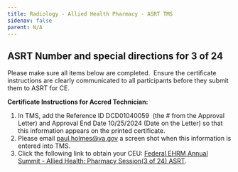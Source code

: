 ```yaml
---
title: Radiology - Allied Health Pharmacy - ASRT TMS
sidenav: false
parent: N/A
---
```

## **ASRT Number and special directions for 3 of 24**

Please make sure all items below are completed.  Ensure the certificate instructions are clearly communicated to all participants before they submit them to ASRT for CE.

**Certificate Instructions for Accred Technician:**

1. In TMS, add the Reference ID DCD01040059  (the # from the Approval Letter) and Approval End Date 10/25/2024 (Date on the Letter) so that this information appears on the printed certificate.
1. Please email [paul.holmes@va.gov](mailto:paul.holmes@va.gov) a screen shot when this information is entered into TMS.
1. Click the following link to obtain your CEU: [Federal EHRM Annual Summit - Allied Health: Pharmacy Session(3 of 24) ASRT](https://gcc02.safelinks.protection.outlook.com/?url=https%3A%2F%2Fhcm03.ns2cloud.com%2Fsf%2Flearning%3FdestUrl%3Dhttps%253a%252f%252fva-hcm03.ns2cloud.com%252flearning%252fuser%252fdeeplink_redirect.jsp%253flinkId%253dITEM_DETAILS%2526componentID%253d131013957%2526componentTypeID%253dVA%2526revisionDate%253d1723521600000%2526fromSF%253dY%26company%3DVAHCM03&data=05%7C02%7C%7C639b5a2e78e74476d79608dcc2e6fd85%7Ce95f1b23abaf45ee821db7ab251ab3bf%7C0%7C0%7C638599544580253753%7CUnknown%7CTWFpbGZsb3d8eyJWIjoiMC4wLjAwMDAiLCJQIjoiV2luMzIiLCJBTiI6Ik1haWwiLCJXVCI6Mn0%3D%7C0%7C%7C%7C&sdata=AEOyA1aJHnJbItFWhPcnIl%2BcN58DjKdyFqjvdxVtUgg%3D&reserved=0).




